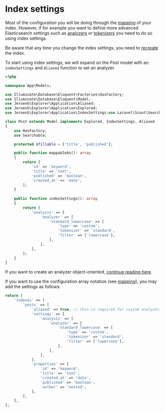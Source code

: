 # Index settings
Most of the configuration you will be doing through the [mapping](mapping.md) of your index.
However, if for example you want to define more advanced Elasticsearch settings such as [analyzers](https://www.elastic.co/guide/en/elasticsearch/reference/current/analyzer.html) or [tokenizers](https://www.elastic.co/guide/en/elasticsearch/reference/current/analysis-tokenizers.html) you need to do so using index settings.

Be aware that any time you change the index settings, you need to [recreate](commands.md) the index.

To start using index settings, we will expand on the Post model with an `indexSettings` and `Aliased` function to set an analyzer.

```php
<?php

namespace App\Models;

use Illuminate\Database\Eloquent\Factories\HasFactory;
use Illuminate\Database\Eloquent\Model;
use JeroenG\Explorer\Application\Aliased;
use JeroenG\Explorer\Application\Explored;
use JeroenG\Explorer\Application\IndexSettings;use Laravel\Scout\Searchable;

class Post extends Model implements Explored, IndexSettings, Aliased
{
    use HasFactory;
    use Searchable;

    protected $fillable = ['title', 'published'];

    public function mappableAs(): array
    {
        return [
            'id' => 'keyword',
            'title' => 'text',
            'published' => 'boolean',
            'created_at' => 'date',
        ];
    }
    
    public function indexSettings(): array
    {
        return [
            'analysis' => [
                'analyzer' => [
                    'standard_lowercase' => [
                        'type' => 'custom',
                        'tokenizer' => 'standard',
                        'filter' => ['lowercase'],
                    ],
                ],
            ],
        ];
    }
}
```

If you want to create an analyzer object-oriented, [continue reading here](text-analysis.md).

If you want to use the configuration array notation (see [mapping](mapping.md)), you may add the settings as follows:

```php
return [
    'indexes' => [
        'posts' => [
            'aliased' => true, // this is required for custom analyzers
            'settings' => [
                'analysis' => [
                    'analyzer' => [
                        'standard_lowercase' => [
                            'type' => 'custom',
                            'tokenizer' => 'standard',
                            'filter' => ['lowercase'],
                        ],
                    ],
                ],
            ],
            'properties' => [
                'id' => 'keyword',
                'title' => 'text',
                'created_at' => 'date',
                'published' => 'boolean',
                'author' => 'nested',
            ],
        ],
    ],
];
```

